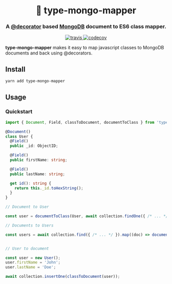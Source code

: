 <h1 align="center" style="border-bottom: none;">🔗 type-mongo-mapper</h1>
<h3 align="center">A <a href="https://www.typescriptlang.org/docs/handbook/decorators.html">@decorator</a> based <a href="https://www.mongodb.com/">MongoDB</a> document to ES6 class mapper.</h3>
<p align="center">
    <a href="https://travis-ci.org/j/type-mongo-mapper">
        <img alt="travis" src="https://img.shields.io/travis/j/type-mongo-mapper/master.svg">
    </a>
    <a href="https://codecov.io/gh/j/type-mongo-mapper/branch/master">
        <img alt="codecov" src="https://img.shields.io/codecov/c/github/j/type-mongo-mapper/master.svg">
    </a>
</p>

**type-mongo-mapper** makes it easy to map javascript classes to MongoDB documents and back using @decorators.

## Install

```sh
yarn add type-mongo-mapper
```

## Usage

### Quickstart

```ts
import { Document, Field, classToDocument, documentToClass } from 'type-mongo-mapper';

@Document()
class User {
  @Field()
  public _id: ObjectID;

  @Field()
  public firstName: string;

  @Field()
  public lastName: string;

  get id(): string {
    return this._id.toHexString();
  }
}

// Document to User

const user = documentToClass(User, await collection.findOne({ /* ... */ }));

// Documents to Users

const users = await collection.find({ /* ... */ }).map((doc) => documentToClass(User, doc)).toArray();


// User to document

const user = new User();
user.firstName = 'John';
user.lastName = 'Doe';

await collection.insertOne(classToDocument(user));

```